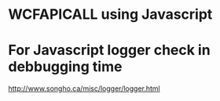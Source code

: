 # WCFAPICALL using Javascript
# For Javascript logger check in debbugging time 
http://www.songho.ca/misc/logger/logger.html
